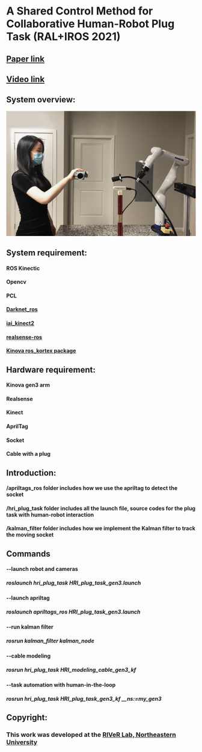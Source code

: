 # A Shared Control Method for Collaborative Human-Robot Plug Task (RAL+IROS 2021)
## [Paper link](https://ieeexplore.ieee.org/document/9492826)
## [Video link](https://drive.google.com/file/d/1WQNfCKpU3OxEY8nxI3BN-lStOijAlSoF/view?usp=sharing)

## System overview:
![alt-text](https://github.com/yueyeyuniao/Human_Robot_Plug_Task/blob/main/media/intro_HRI.PNG)<br/>


## System requirement:
#### ROS Kinectic
#### Opencv
#### PCL
#### [Darknet_ros](https://github.com/leggedrobotics/darknet_ros)
#### [iai_kinect2](https://github.com/code-iai/iai_kinect2)
#### [realsense-ros](https://github.com/IntelRealSense/realsense-ros)
#### [Kinova ros_kortex package](https://github.com/Kinovarobotics/ros_kortex)

## Hardware requirement:
#### Kinova gen3 arm
#### Realsense
#### Kinect
#### AprilTag
#### Socket
#### Cable with a plug

## Introduction:
#### /apriltags_ros folder includes how we use the apriltag to detect the socket
#### /hri_plug_task folder includes all the launch file, source codes for the plug task with human-robot interaction
#### /kalman_filter folder includes how we implement the Kalman filter to track the moving socket

## Commands
#### --launch robot and cameras
##### roslaunch hri_plug_task HRI_plug_task_gen3.launch
#### --launch apriltag
##### roslaunch apriltags_ros HRI_plug_task_gen3.launch
#### --run kalman filter
##### rosrun kalman_filter kalman_node
#### --cable modeling
##### rosrun hri_plug_task HRI_modeling_cable_gen3_kf
#### --task automation with human-in-the-loop
##### rosrun hri_plug_task HRI_plug_task_gen3_kf __ns:=my_gen3


## Copyright: 
### This work was developed at the [RIVeR Lab, Northeastern University](http://robot.neu.edu/) 



